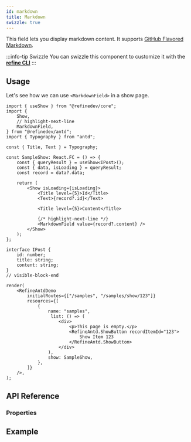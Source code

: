 ```yaml
---
id: markdown
title: Markdown
swizzle: true
---
```


This field lets you display markdown content. It supports [GitHub Flavored Markdown](https://github.github.com/gfm/).

:::info-tip Swizzle
You can swizzle this component to customize it with the [**refine CLI**](/docs/packages/documentation/cli)
:::

## Usage

Let's see how we can use `<MarkdownField>` in a show page.

```tsx live
import { useShow } from "@refinedev/core";
import {
    Show,
    // highlight-next-line
    MarkdownField,
} from "@refinedev/antd";
import { Typography } from "antd";

const { Title, Text } = Typography;

const SampleShow: React.FC = () => {
    const { queryResult } = useShow<IPost>();
    const { data, isLoading } = queryResult;
    const record = data?.data;

    return (
        <Show isLoading={isLoading}>
            <Title level={5}>Id</Title>
            <Text>{record?.id}</Text>

            <Title level={5}>Content</Title>

            {/* highlight-next-line */}
            <MarkdownField value={record?.content} />
        </Show>
    );
};

interface IPost {
    id: number;
    title: string;
    content: string;
}
// visible-block-end

render(
    <RefineAntdDemo
        initialRoutes={["/samples", "/samples/show/123"]}
        resources={[
            {
                name: "samples",
                 list: () => (
                    <div>
                        <p>This page is empty.</p>
                        <RefineAntd.ShowButton recordItemId="123">
                            Show Item 123
                        </RefineAntd.ShowButton>
                    </div>
                ),
                show: SampleShow,
            },
        ]}
    />,
);
```

## API Reference

### Properties

<PropsTable module="@refinedev/antd/MarkdownField" value-description="Markdown data to render"/>

## Example

<CodeSandboxExample path="input-custom" />
